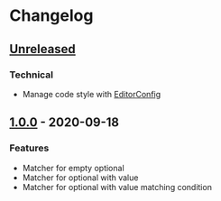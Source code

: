 # Changelog

## [Unreleased]

### Technical

- Manage code style with [EditorConfig](https://editorconfig.org/)

## [1.0.0] - 2020-09-18

### Features

- Matcher for empty optional
- Matcher for optional with value
- Matcher for optional with value matching condition

[Unreleased]: https://github.com/clean-code-rocks/hamcrest-java-optional/commits/main
[1.0.0]: https://github.com/clean-code-rocks/hamcrest-java-optional/releases/tag/v1.0.0
